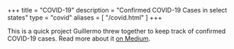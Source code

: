 +++
title = "COVID-19"
description = "Confirmed COVID-19 Cases in select states"
type = "covid"
aliases = [
    "/covid.html"
]
+++

This is a quick project Guillermo threw together to keep track of confirmed COVID-19 cases. Read more about it [on Medium](https://medium.com/@guillermoandrae/building-an-unflashy-serverless-covid-19-tracker-with-aws-afb6f54ffc52).
